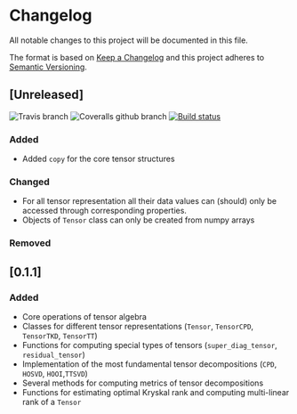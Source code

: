 # Changelog
All notable changes to this project will be documented in this file.

The format is based on [Keep a Changelog](http://keepachangelog.com/en/1.0.0/)
and this project adheres to [Semantic Versioning](http://semver.org/spec/v2.0.0.html).

## [Unreleased]
![Travis branch](https://img.shields.io/travis/hottbox/hottbox/develop.svg)
![Coveralls github branch](https://img.shields.io/coveralls/github/hottbox/hottbox/develop.svg)
[![Build status](https://ci.appveyor.com/api/projects/status/2ct6ku31v351s3d3/branch/develop?svg=true)](https://ci.appveyor.com/project/IlyaKisil/hottbox-6jq6a/branch/develop)



### Added

- Added `copy` for the core tensor structures


### Changed

- For all tensor representation all their data values can (should) only be accessed through corresponding properties.
- Objects of `Tensor` class can only be created from numpy arrays


### Removed



## [0.1.1]

### Added

- Core operations of tensor algebra
- Classes for different tensor representations (`Tensor`, `TensorCPD`, `TensorTKD`, `TensorTT`)
- Functions for computing special types of tensors (`super_diag_tensor`, `residual_tensor`)
- Implementation of the most fundamental tensor decompositions (`CPD`, `HOSVD`, `HOOI`,`TTSVD`)
- Several methods for computing metrics of tensor decompositions
- Functions for estimating optimal Kryskal rank and computing multi-linear rank of a `Tensor`
